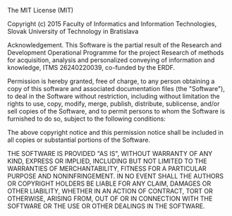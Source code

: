 The MIT License (MIT)

Copyright (c) 2015 Faculty of Informatics and Information Technologies,
Slovak University of Technology in Bratislava

Acknowledgement. This Software is the partial result of the Research and
Development Operational Programme for the project Research of methods for
acquisition, analysis and personalized conveying of information and
knowledge, ITMS 26240220039, co-funded by the ERDF.

Permission is hereby granted, free of charge, to any person obtaining a copy
of this software and associated documentation files (the "Software"), to deal
in the Software without restriction, including without limitation the rights
to use, copy, modify, merge, publish, distribute, sublicense, and/or sell
copies of the Software, and to permit persons to whom the Software is
furnished to do so, subject to the following conditions:

The above copyright notice and this permission notice shall be included in
all copies or substantial portions of the Software.

THE SOFTWARE IS PROVIDED "AS IS", WITHOUT WARRANTY OF ANY KIND, EXPRESS OR
IMPLIED, INCLUDING BUT NOT LIMITED TO THE WARRANTIES OF MERCHANTABILITY,
FITNESS FOR A PARTICULAR PURPOSE AND NONINFRINGEMENT. IN NO EVENT SHALL THE
AUTHORS OR COPYRIGHT HOLDERS BE LIABLE FOR ANY CLAIM, DAMAGES OR OTHER
LIABILITY, WHETHER IN AN ACTION OF CONTRACT, TORT OR OTHERWISE, ARISING FROM,
OUT OF OR IN CONNECTION WITH THE SOFTWARE OR THE USE OR OTHER DEALINGS IN
THE SOFTWARE.
